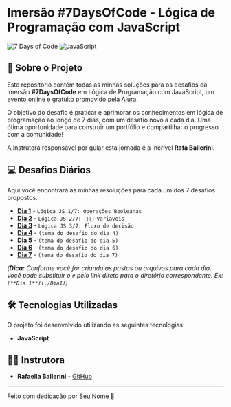 # Imersão #7DaysOfCode - Lógica de Programação com JavaScript

![7 Days of Code](https://img.shields.io/badge/7DaysOfCode-Alura-blue?style=for-the-badge&logo=alteryx)
![JavaScript](https://img.shields.io/badge/JavaScript-F7DF1E?style=for-the-badge&logo=javascript&logoColor=black)

## 📖 Sobre o Projeto

Este repositório contém todas as minhas soluções para os desafios da imersão **#7DaysOfCode** em Lógica de Programação com JavaScript, um evento online e gratuito promovido pela [Alura](https://www.alura.com.br/).

O objetivo do desafio é praticar e aprimorar os conhecimentos em lógica de programação ao longo de 7 dias, com um desafio novo a cada dia. Uma ótima oportunidade para construir um portfólio e compartilhar o progresso com a comunidade!

A instrutora responsável por guiar esta jornada é a incrível **Rafa Ballerini**.

## 💻 Desafios Diários

Aqui você encontrará as minhas resoluções para cada um dos 7 desafios propostos.

* [**Dia 1**](#) - `Lógica JS 1/7: Operações Booleanas`
* [**Dia 2**](#) - `Lógica JS 2/7: 👩🏽‍💻 Variáveis`
* [**Dia 3**](#) - `Lógica JS 3/7: Fluxo de decisão`
* [**Dia 4**](#) - `(tema do desafio do dia 4)`
* [**Dia 5**](#) - `(tema do desafio do dia 5)`
* [**Dia 6**](#) - `(tema do desafio do dia 6)`
* [**Dia 7**](#) - `(tema do desafio do dia 7)`

*(**Dica:** Conforme você for criando as pastas ou arquivos para cada dia, você pode substituir o `#` pelo link direto para o diretório correspondente. Ex: `[**Dia 1**](./Dia1)`)`*

## 🛠️ Tecnologias Utilizadas

O projeto foi desenvolvido utilizando as seguintes tecnologias:

* **JavaScript**

## 👩‍🏫 Instrutora

* **Rafaella Ballerini** - [GitHub](https://github.com/rafaballerini)

---

Feito com dedicação por [Seu Nome](https://github.com/LuizPauloDesigner) 👋
